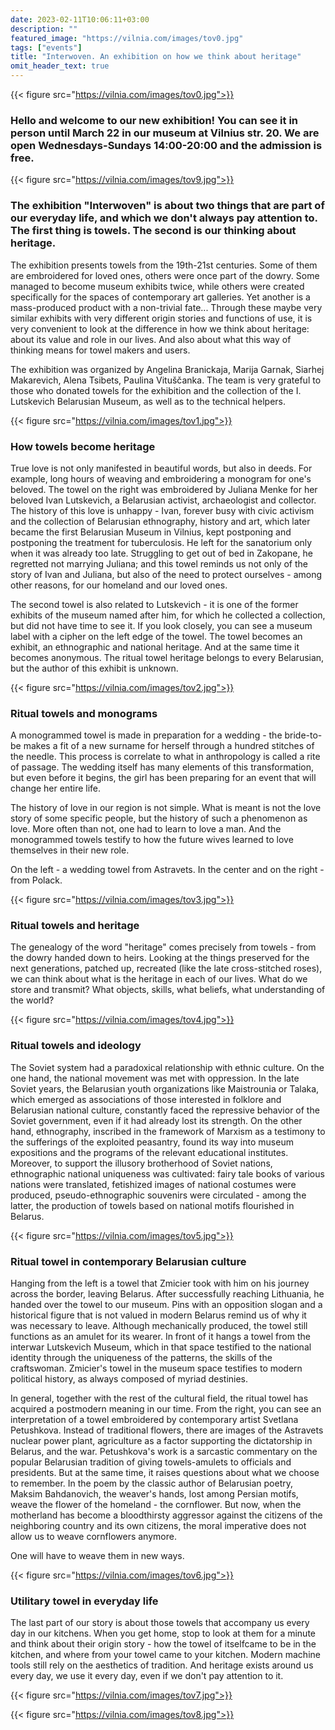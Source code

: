```yaml
---
date: 2023-02-11T10:06:11+03:00
description: ""
featured_image: "https://vilnia.com/images/tov0.jpg"
tags: ["events"]
title: "Interwoven. An exhibition on how we think about heritage"
omit_header_text: true
---
```

{{< figure src="https://vilnia.com/images/tov0.jpg">}}

### Hello and welcome to our new exhibition! You can see it in person until March 22 in our museum at Vilnius str. 20. We are open Wednesdays-Sundays 14:00-20:00 and the admission is free. 

{{< figure src="https://vilnia.com/images/tov9.jpg">}}

### The exhibition "Interwoven" is about two things that are part of our everyday life, and which we don't always pay attention to. The first thing is towels. The second is our thinking about heritage.

The exhibition presents towels from the 19th-21st centuries. Some of them are embroidered for loved ones, others were once part of the dowry. Some managed to become museum exhibits twice, while others were created specifically for the spaces of contemporary art galleries. Yet another is a mass-produced product with a non-trivial fate... Through these maybe very similar exhibits with very different origin stories and functions of use, it is very convenient to look at the difference in how we think about heritage: about its value and role in our lives. And also about what this way of thinking means for towel makers and users.

The exhibition was organized by Angelina Branickaja, Marija Garnak, Siarhej Makarevich, Alena Tsibets, Paulina Vituščanka. The team is very grateful to those who donated towels for the exhibition and the collection of the I. Lutskevich Belarusian Museum, as well as to the technical helpers.

{{< figure src="https://vilnia.com/images/tov1.jpg">}}

### How towels become heritage

True love is not only manifested in beautiful words, but also in deeds. For example, long hours of weaving and embroidering a monogram for one's beloved. The towel on the right was embroidered by Juliana Menke for her beloved Ivan Lutskevich, a Belarusian activist, archaeologist and collector. The history of this love is unhappy - Ivan, forever busy with civic activism and the collection of Belarusian ethnography, history and art, which later became the first Belarusian Museum in Vilnius, kept postponing and postponing the treatment for tuberculosis. He left for the sanatorium only when it was already too late. Struggling to get out of bed in Zakopane, he regretted not marrying Juliana; and this towel reminds us not only of the story of Ivan and Juliana, but also of the need to protect ourselves - among other reasons, for our homeland and our loved ones.

The second towel is also related to Lutskevich - it is one of the former exhibits of the museum named after him, for which he collected a collection, but did not have time to see it. If you look closely, you can see a museum label with a cipher on the left edge of the towel. The towel becomes an exhibit, an ethnographic and national heritage. And at the same time it becomes anonymous. The ritual towel heritage belongs to every Belarusian, but the author of this exhibit is unknown.

{{< figure src="https://vilnia.com/images/tov2.jpg">}}

### Ritual towels and monograms

A monogrammed towel is made in preparation for a wedding - the bride-to-be makes a fit of a new surname for herself through a hundred stitches of the needle. This process is correlate to what in anthropology is called a rite of passage. The wedding itself has many elements of this transformation, but even before it begins, the girl has been preparing for an event that will change her entire life.

The history of love in our region is not simple. What is meant is not the love story of some specific people, but the history of such a phenomenon as love. More often than not, one had to learn to love a man. And the monogrammed towels testify to how the future wives learned to love themselves in their new role.

On the left - a wedding towel from Astravets. In the center and on the right - from Polack.

{{< figure src="https://vilnia.com/images/tov3.jpg">}}

### Ritual towels and heritage

The genealogy of the word "heritage" comes precisely from towels - from the dowry handed down to heirs. Looking at the things preserved for the next generations, patched up, recreated (like the late cross-stitched roses), we can think about what is the heritage in each of our lives. What do we store and transmit? What objects, skills, what beliefs, what understanding of the world?

{{< figure src="https://vilnia.com/images/tov4.jpg">}}

### Ritual towels and ideology

The Soviet system had a paradoxical relationship with ethnic culture. On the one hand, the national movement was met with oppression. In the late Soviet years, the Belarusian youth organizations like Maistrounia or Talaka, which emerged as associations of those interested in folklore and Belarusian national culture, constantly faced the repressive behavior of the Soviet government, even if it had already lost its strength. On the other hand, ethnography, inscribed in the framework of Marxism as a testimony to the sufferings of the exploited peasantry, found its way into museum expositions and the programs of the relevant educational institutes. Moreover, to support the illusory brotherhood of Soviet nations, ethnographic national uniqueness was cultivated: fairy tale books of various nations were translated, fetishized images of national costumes were produced, pseudo-ethnographic souvenirs were circulated - among the latter, the production of towels based on national motifs flourished in Belarus.

{{< figure src="https://vilnia.com/images/tov5.jpg">}}

### Ritual towel in contemporary Belarusian culture

Hanging from the left is a towel that Zmicier took with him on his journey across the border, leaving Belarus. After successfully reaching Lithuania, he handed over the towel to our museum. Pins with an opposition slogan and a historical figure that is not valued in modern Belarus remind us of why it was necessary to leave. Although mechanically produced, the towel still functions as an amulet for its wearer. In front of it hangs a towel from the interwar Lutskevich Museum, which in that space testified to the national identity through the uniqueness of the patterns, the skills of the craftswoman. Zmicier's towel in the museum space testifies to modern political history, as always composed of myriad destinies.

In general, together with the rest of the cultural field, the ritual towel has acquired a postmodern meaning in our time. From the right, you can see an interpretation of a towel embroidered by contemporary artist Svetlana Petushkova. Instead of traditional flowers, there are images of the Astravets nuclear power plant, agriculture as a factor supporting the dictatorship in Belarus, and the war. Petushkova's work is a sarcastic commentary on the popular Belarusian tradition of giving towels-amulets to officials and presidents. But at the same time, it raises questions about what we choose to remember. In the poem by the classic author of Belarusian poetry, Maksim Bahdanovich, the weaver's hands, lost among Persian motifs, weave the flower of the homeland - the cornflower. But now, when the motherland has become a bloodthirsty aggressor against the citizens of the neighboring country and its own citizens, the moral imperative does not allow us to weave cornflowers anymore.

One will have to weave them in new ways.

{{< figure src="https://vilnia.com/images/tov6.jpg">}}

### Utilitary towel in everyday life

The last part of our story is about those towels that accompany us every day in our kitchens. When you get home, stop to look at them for a minute and think about their origin story - how the towel of itselfcame to be in the kitchen, and where from your towel came to your kitchen. Modern machine tools still rely on the aesthetics of tradition. And heritage exists around us every day, we use it every day, even if we don't pay attention to it.

{{< figure src="https://vilnia.com/images/tov7.jpg">}}

{{< figure src="https://vilnia.com/images/tov8.jpg">}}